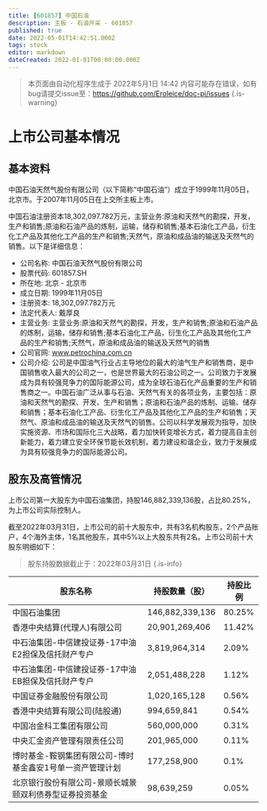 ```yaml
---
title: [601857] 中国石油
description: 主板 - 石油开采 - 601857
published: true
date: 2022-05-01T14:42:51.000Z
tags: stock
editor: markdown
dateCreated: 2022-01-01T00:00:00.000Z
---
```


> 本页面由自动化程序生成于 2022年5月1日 14:42
> 内容可能存在错误，如有bug请提交issue至：https://github.com/Eroleice/doc-pi/issues
{.is-warning}

# 上市公司基本情况

## 基本资料

中国石油天然气股份有限公司（以下简称“中国石油”）成立于1999年11月05日，北京市。于2007年11月05日在上交所主板上市。

中国石油注册资本18,302,097.782万元，主营业务:原油和天然气的勘探，开发，生产和销售;原油和石油产品的炼制，运输，储存和销售;基本石油化工产品，衍生化工产品及其他化工产品的生产和销售;天然气，原油和成品油的输送及天然气的销售。以下是详细信息：

- 公司名称: 中国石油天然气股份有限公司
- 股票代码: 601857.SH
- 所在地: 北京 - 北京市
- 成立日期: 1999年11月05日
- 注册资本: 18,302,097.782万元
- 法定代表人: 戴厚良
- 主营业务: 主营业务:原油和天然气的勘探，开发，生产和销售;原油和石油产品的炼制，运输，储存和销售;基本石油化工产品，衍生化工产品及其他化工产品的生产和销售;天然气，原油和成品油的输送及天然气的销售
- 公司官网: www.petrochina.com.cn
- 公司介绍: 公司是中国油气行业占主导地位的最大的油气生产和销售商，是中国销售收入最大的公司之一，也是世界最大的石油公司之一。公司致力于发展成为具有较强竞争力的国际能源公司，成为全球石油石化产品重要的生产和销售商之一。中国石油广泛从事与石油、天然气有关的各项业务，主要包括：原油和天然气的勘探、开发、生产和销售；原油和石油产品的炼制、运输、储存和销售；基本石油化工产品、衍生化工产品及其他化工产品的生产和销售；天然气、原油和成品油的输送及天然气的销售。公司以科学发展观为指导，加快实施资源、市场和国际化三大战略，着力加快转变增长方式，着力提高自主创新能力，着力建立安全环保节能长效机制，着力建设和谐企业，致力于发展成为具有较强竞争力的国际能源公司。


## 股东及高管情况

上市公司第一大股东为中国石油集团，持股146,882,339,136股，占比80.25%，为上市公司实际控制人。

截至2022年03月31日，上市公司的前十大股东中，共有3名机构股东，2个产品账户，4个海外主体，1名其他股东，其中5%以上大股东共有2名。上市公司前十大股东明细如下：

> 股东持股数据截止于：2022年03月31日
{.is-info}

| 股东名称 | 持股数量（股） | 持股比例 |
| --- | --- | --- |
| 中国石油集团 | 146,882,339,136 | 80.25% |
| 香港中央结算(代理人)有限公司 | 20,901,269,406 | 11.42% |
| 中石油集团-中信建投证券-17中油E2担保及信托财产专户 | 3,819,964,314 | 2.09% |
| 中石油集团-中信建投证券-17中油EB担保及信托财产专户 | 2,051,488,228 | 1.12% |
| 中国证券金融股份有限公司 | 1,020,165,128 | 0.56% |
| 香港中央结算有限公司(陆股通) | 994,659,841 | 0.54% |
| 中国冶金科工集团有限公司 | 560,000,000 | 0.31% |
| 中央汇金资产管理有限责任公司 | 201,965,000 | 0.11% |
| 博时基金-鞍钢集团有限公司-博时基金鑫安1号单一资产管理计划 | 177,258,900 | 0.1% |
| 北京银行股份有限公司-景顺长城景颐双利债券型证券投资基金 | 98,639,259 | 0.05% |




